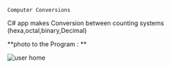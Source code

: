 ```
Computer Conversions
```
C# app makes Conversion between counting systems (hexa,octal,binary,Decimal)

**photo to the Program : **

![user home](http://www7.0zz0.com/2017/05/30/18/570085506.jpg)
